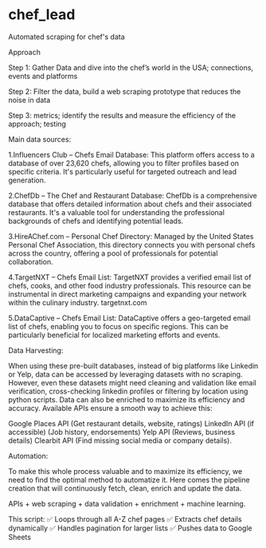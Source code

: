 # chef_lead
Automated scraping for chef's data

Approach 

Step 1: Gather Data and dive into the chef’s world in the USA; connections, events and platforms

Step 2: Filter the data, build a web scraping prototype that reduces the noise in data

Step 3: metrics; identify the results and measure the efficiency of the approach; testing

Main data sources:

1.Influencers Club – Chefs Email Database: This platform offers access to a database of over 23,620 chefs, allowing you to filter profiles based on specific criteria. It's particularly useful for targeted outreach and lead generation.

2.ChefDb – The Chef and Restaurant Database: ChefDb is a comprehensive database that offers detailed information about chefs and their associated restaurants. It's a valuable tool for understanding the professional backgrounds of chefs and identifying potential leads.

3.HireAChef.com – Personal Chef Directory: Managed by the United States Personal Chef Association, this directory connects you with personal chefs across the country, offering a pool of professionals for potential collaboration.

4.TargetNXT – Chefs Email List: TargetNXT provides a verified email list of chefs, cooks, and other food industry professionals. This resource can be instrumental in direct marketing campaigns and expanding your network within the culinary industry.
targetnxt.com

5.DataCaptive – Chefs Email List: DataCaptive offers a geo-targeted email list of chefs, enabling you to focus on specific regions. This can be particularly beneficial for localized marketing efforts and events.


Data Harvesting:

When using these pre-built databases, instead of big platforms like Linkedin or Yelp, data can be accessed by leveraging datasets with no scraping. However, even these datasets might need cleaning and validation like email verification, cross-checking linkedin profiles or filtering by location using python scripts.
Data can also be enriched to maximize its efficiency and accuracy. Available APIs ensure a smooth way to achieve this: 

Google Places API (Get restaurant details, website, ratings)
LinkedIn API (if accessible) (Job history, endorsements)
Yelp API (Reviews, business details)
Clearbit API (Find missing social media or company details).

Automation:

To make this whole process valuable and to maximize its efficiency, we need to find the optimal method to automatize it.
Here comes the pipeline creation that will continuously fetch, clean, enrich and update the data.

APIs + web scraping + data validation + enrichment + machine learning.

This script: 
✅ Loops through all A-Z chef pages
✅ Extracts chef details dynamically
✅ Handles pagination for larger lists
✅ Pushes data to Google Sheets
